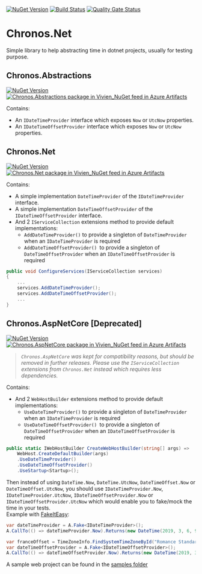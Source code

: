 [![NuGet Version](https://img.shields.io/nuget/v/Chronos.Net.svg)](https://www.nuget.org/packages/Chronos.Net/)
[![Build Status](https://vivien.visualstudio.com/Chronos.Net/_apis/build/status/Chronos.Net?branchName=master)](https://vivien.visualstudio.com/Chronos.Net/_build/latest?definitionId=43&branchName=master)
[![Quality Gate Status](https://sonarcloud.io/api/project_badges/measure?project=chronos.net&metric=alert_status)](https://sonarcloud.io/dashboard?id=chronos.net)
    
# Chronos.Net
Simple library to help abstracting time in dotnet projects, usually for testing purpose.

## Chronos.Abstractions
[![NuGet Version](https://img.shields.io/nuget/v/Chronos.Abstractions.svg)](https://www.nuget.org/packages/Chronos.Abstractions/)
[![Chronos.Abstractions package in Vivien_NuGet feed in Azure Artifacts](https://vivien.feeds.visualstudio.com/_apis/public/Packaging/Feeds/c65668a1-d42d-4549-8bba-74d16d3af39e/Packages/ea8d171a-34a0-4e2c-a1ab-de0d30c9a1b1/Badge)](https://vivien.visualstudio.com/Chronos.Net/_packaging?_a=package&feed=c65668a1-d42d-4549-8bba-74d16d3af39e&package=ea8d171a-34a0-4e2c-a1ab-de0d30c9a1b1&preferRelease=true)

Contains:
- An `IDateTimeProvider` interface which exposes `Now` or `UtcNow` properties.
- An `IDateTimeOffsetProvider` interface which exposes `Now` or `UtcNow` properties.

## Chronos.Net
[![NuGet Version](https://img.shields.io/nuget/v/Chronos.Net.svg)](https://www.nuget.org/packages/Chronos.Net/)
[![Chronos.Net package in Vivien_NuGet feed in Azure Artifacts](https://vivien.feeds.visualstudio.com/_apis/public/Packaging/Feeds/c65668a1-d42d-4549-8bba-74d16d3af39e/Packages/2f9eae02-0cdd-46a3-a8c4-8e8f21cd6d92/Badge)](https://vivien.visualstudio.com/Chronos.Net/_packaging?_a=package&feed=c65668a1-d42d-4549-8bba-74d16d3af39e&package=2f9eae02-0cdd-46a3-a8c4-8e8f21cd6d92&preferRelease=true)

Contains:
- A simple implementation `DateTimeProvider` of the `IDateTimeProvider` interface.
- A simple implementation `DateTimeOffsetProvider` of the `IDateTimeOffsetProvider` interface.
- And 2 `IServiceCollection` extensions method to provide default implementations:
  - `AddDateTimeProvider()` to provide a singleton of `DateTimeProvider` when an `IDateTimeProvider` is required
  - `AddDateTimeOffsetProvider() `to provide a singleton of `DateTimeOffsetProvider` when an `IDateTimeOffsetProvider` is required
  
```csharp
public void ConfigureServices(IServiceCollection services)
{
    ...
    services.AddDateTimeProvider();
    services.AddDateTimeOffsetProvider();
    ...
}
```
## Chronos.AspNetCore [Deprecated]
[![NuGet Version](https://img.shields.io/nuget/v/Chronos.AspNetCore.svg)](https://www.nuget.org/packages/Chronos.AspNetCore/)
[![Chronos.AspNetCore package in Vivien_NuGet feed in Azure Artifacts](https://vivien.feeds.visualstudio.com/_apis/public/Packaging/Feeds/c65668a1-d42d-4549-8bba-74d16d3af39e/Packages/17a4a36e-bc01-48ca-98ac-ceb9d1c55e1f/Badge)](https://vivien.visualstudio.com/Chronos.Net/_packaging?_a=package&feed=c65668a1-d42d-4549-8bba-74d16d3af39e&package=17a4a36e-bc01-48ca-98ac-ceb9d1c55e1f&preferRelease=true)

> *`Chronos.AspNetCore` was kept for compatibility reasons, but should be removed in further releases. Please use the `IServiceCollection` extensions from `Chronos.Net` instead which requires less dependencies.*

Contains:
- And 2 `WebHostBuilder` extensions method to provide default implementations:
  - `UseDateTimeProvider()` to provide a singleton of `DateTimeProvider` when an `IDateTimeProvider` is required
  - `UseDateTimeOffsetProvider() `to provide a singleton of `DateTimeOffsetProvider` when an `IDateTimeOffsetProvider` is required

```csharp
public static IWebHostBuilder CreateWebHostBuilder(string[] args) =>
    WebHost.CreateDefaultBuilder(args)
    .UseDateTimeProvider()
    .UseDateTimeOffsetProvider()
    .UseStartup<Startup>();
```

Then instead of using `DateTime.Now`, `DateTime.UtcNow`, `DateTimeOffset.Now` or `DateTimeOffset.UtcNow`, you should use `IDateTimeProvider.Now`, `IDateTimeProvider.UtcNow`, `IDateTimeOffsetProvider.Now` or `IDateTimeOffsetProvider.UtcNow` which would enable you to fake/mock the time in your tests.  
Example with [FakeItEasy](https://fakeiteasy.github.io/):

```csharp
var dateTimeProvider = A.Fake<IDateTimeProvider>();
A.CallTo(() => dateTimeProvider.Now).Returns(new DateTime(2019, 3, 6, 9, 0, 0));
```

```csharp
var franceOffset = TimeZoneInfo.FindSystemTimeZoneById("Romance Standard Time").BaseUtcOffset;
var dateTimeOffsetProvider = A.Fake<IDateTimeOffsetProvider>();
A.CallTo(() => dateTimeOffsetProvider.Now).Returns(new DateTime(2019, 3, 6, 9, 0, 0, franceOffset));
```

A sample web project can be found in the [samples folder](https://github.com/vfabing/Chronos.Net/tree/master/samples/SimpleWebSample)
